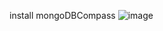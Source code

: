install mongoDBCompass
![image](https://github.com/vRyanv/article-contribution-web/assets/89388361/4b52a4db-4b20-4979-9c63-caf47e322eb7)
